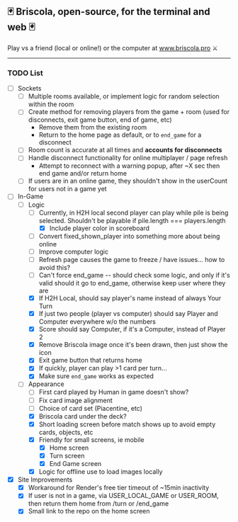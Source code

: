## 🃏    Briscola, open-source, for the terminal and web    🃏

Play vs a friend (local or online!) or the computer at www.briscola.pro ⚔️



---



### TODO List
- [ ] Sockets
  - [ ] Multiple rooms available, or implement logic for random selection within the room
  - [ ] Create method for removing players from the game + room (used for disconnects, exit game button, end of game, etc)
    - Remove them from the existing room
    - Return to the home page as default, or to `end_game` for a disconnect
  - [ ] Room count is accurate at all times and **accounts for disconnects**
  - [ ] Handle disconnect functionality for online multiplayer / page refresh
    - Attempt to reconnect with a warning popup, after ~X sec then end game and/or return home
  - [ ] If users are in an online game, they shouldn't show in the userCount for users not in a game yet

- [ ] In-Game
  - [ ] Logic
    - [ ] Currently, in H2H local second player can play while pile is being selected. Shouldn't be playable if pile.length === players.length
      - [x] Include player color in scoreboard
    - [ ] Convert fixed_shown_player into something more about being online
    - [ ] Improve computer logic
    - [ ] Refresh page causes the game to freeze / have issues... how to avoid this?
    - [ ] Can't force end_game -- should check some logic, and only if it's valid should it go to end_game, otherwise keep user where they are
    - [x] If H2H Local, should say player's name instead of always Your Turn
    - [x] If just two people (player vs computer) should say Player and Computer everywhere w/o the numbers
    - [x] Score should say Computer, if it's a Computer, instead of Player 2
    - [x] Remove Briscola image once it's been drawn, then just show the icon
    - [x] Exit game button that returns home
    - [x] If quickly, player can play >1 card per turn...
    - [x] Make sure `end_game` works as expected
  - [ ] Appearance
    - [ ] First card played by Human in game doesn't show?
    - [ ] Fix card image alignment
    - [ ] Choice of card set (Piacentine, etc)
    - [x] Briscola card under the deck?
    - [x] Short loading screen before match shows up to avoid empty cards, objects, etc
    - [x] Friendly for small screens, ie mobile
      - [x] Home screen
      - [x] Turn screen
      - [x] End Game screen
    - [x] Logic for offline use to load images locally

- [x] Site Improvements
  - [x] Workaround for Render's free tier timeout of ~15min inactivity
  - [x] If user is not in a game, via USER_LOCAL_GAME or USER_ROOM, then return them home from /turn or /end_game
  - [x] Small link to the repo on the home screen
